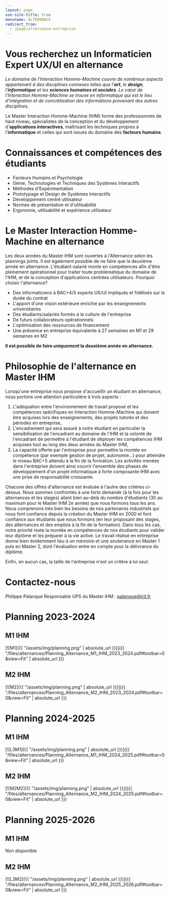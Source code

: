 ```yaml
---
layout: page
use-site-title: true
menuname: ALTERNANCE
redirect_from:
  - /page/alternance-entreprise
---
```


# Vous recherchez un Informaticien Expert UX/UI en alternance

*Le domaine de l'Interaction Homme-Machine couvre de nombreux aspects appartenant à des disciplines connexes 
telles que l'**art**, le **design**, l'**informatique** et les **sciences humaines et sociales**. Le cœur de l'Interaction Homme-Machine se trouve en informatique qui est le lieu d'intégration et de concrétisation des informations provenant des autres disciplines.*

Le Master Interaction Homme-Machine (IHM) forme des professionnels de haut niveau, 
spécialistes de la conception et du développement d'**applications interactives**, maîtrisant les techniques 
propres à l'**informatique** et celles qui sont issues du domaine des **facteurs humains**.

# Connaissances et compétences des étudiants

* Facteurs Humains et Psychologie
* Génie, Technologies et Techniques des Systèmes Interactifs
* Méthodes d'Expérimentation
* Prototypage et Design de Systèmes Interactifs
* Développement centré utilisateur
* Normes de présentation et d'utilisabilité
* Ergonomie, utilisabilité et expérience utilisateur

 
# Le Master Interaction Homme-Machine en alternance

Les deux années du Master IHM sont ouvertes à l'Alternance selon les plannings joints. Il est également possible de ne faire que la deuxième année en alternance. L'étudiant-salarié monte en compétences afin d'être pleinement opérationnel pour traiter toute problématique du domaine de l'IHM, et de la conception d'applications centrées utilisateurs.
Pourquoi choisir l'alternance?

* Des informaticiens à BAC+4/5 experts UX/UI impliqués et fidélisés sur la durée du contrat
* L'apport d'une vision extérieure enrichie par les enseignements universitaires
* Des étudiants/salariés formés à la culture de l'entreprise
* De futurs collaborateurs opérationnels
* L'optimisation des ressources de financement
* Une présence en entreprise équivalente à 27 semaines en M1 et 29 semaines en M2

**Il est possible de faire _uniquement_ la deuxième année en alternance.**

# Philosophie de l'alternance en Master IHM

Lorsqu'une entreprise nous propose d'accueillir un étudiant en alternance, nous portons une attention particulière à trois aspects :

1. L'adéquation entre l'environnement de travail proposé et les compétences spécifiques en Interaction Homme-Machine qui doivent être acquises lors des enseignements, des projets tutorés et des périodes en entreprise,
2. L'encadrement qui sera assuré à notre étudiant en particulier la sensibilisation de l'encadrant au domaine de l'IHM et la volonté de l'encadrant de permettre à l'étudiant de déployer les compétences IHM acquises tout au long des deux années du Master IHM,
3. La capacité offerte par l'entreprise pour permettre la montée en compétence (par exemple gestion de projet, autonomie…) pour atteindre le niveau BAC+5 attendu à la fin de la formation. Les activités menées dans l'entreprise doivent ainsi couvrir l'ensemble des phases de développement d'un projet informatique à forte composante IHM avec une prise de responsabilité croissante.

Chacune des offres d'alternance est évaluée à l'aulne des critères ci-dessus. Nous sommes confrontés à une forte demande (à la fois pour les alternances et les stages) allant bien au-delà du nombre d'étudiants (30 au maximum pour le Master IHM 2e année) que nous formons tous les ans. Nous comprenons très bien les besoins de nos partenaires industriels qui nous font confiance depuis la création du Master IHM en 2000 et font confiance aux étudiants que nous formons (en leur proposant des stages, des alternances et des emplois à la fin de la formation).
Dans tous les cas, notre priorité reste la montée en compétences de nos étudiants pour valider leur diplôme et les préparer à la vie active. Le travail réalisé en entreprise donne bien évidemment lieu à un mémoire et une soutenance en Master 1 puis en Master 2, dont l'évaluation entre en compte pour la délivrance du diplôme.

Enfin, en aucun cas, la taille de l'entreprise n'est un critère à lui seul.

# Contactez-nous

Philippe Palanque Responsable UPS du Master IHM : palanque@irit.fr


# Planning 2023-2024

## M1 IHM 

[![M1]({{ "/assets/img/planning.png" | absolute_url }})]({{ "/files/alternances/Planning_Alternance_M1_IHM_2023_2024.pdf#toolbar=0&amp;view=Fit" | absolute_url }})

## M2 IHM 

[![M2]({{ "/assets/img/planning.png" | absolute_url }})]({{ "/files/alternances/Planning_Alternance_M2_IHM_2023_2024.pdf#toolbar=0&amp;view=Fit" | absolute_url }})

# Planning 2024-2025

## M1 IHM

[![L3M1]({{ "/assets/img/planning.png" | absolute_url }})]({{ "/files/alternances/Planning_Alternance_M1_IHM_2024_2025.pdf#toolbar=0&amp;view=Fit" | absolute_url }})

## M2 IHM 
[![M2M2]({{ "/assets/img/planning.png" | absolute_url }})]({{ "/files/alternances/Planning_Alternance_M2_IHM_2024_2025.pdf#toolbar=0&amp;view=Fit" | absolute_url }})

# Planning 2025-2026

## M1 IHM

Non disponible

## M2 IHM 

[![L3M2]({{ "/assets/img/planning.png" | absolute_url }})]({{ "/files/alternances/Planning_Alternance_M2_IHM_2025_2026.pdf#toolbar=0&amp;view=Fit" | absolute_url }})
